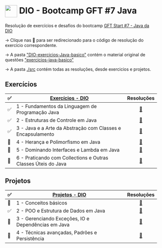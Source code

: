 <h1>
    <img align="center" width="40px" src="https://hermes.digitalinnovation.one/assets/diome/logo-minimized.png">
    <span> DIO - Bootcamp GFT #7 Java </span>
</h1>

Resolução de exercícios e desafios do bootcamp [GFT Start #7 - Java da DIO](https://web.dio.me/track/gft-start-7-java)

-> Clique nas 🔗 para ser redirecionado para o código de resolução do exercício correspondente.

-> A pasta ["DIO-exercicios-Java-basico"](./DIO-exercicios-Java-basico/) contém o material original de questões ["exercicios-java-basico"](https://github.com/digitalinnovationone/exercicios-java-basico)

-> A pasta [./src](./src) contém todas as resoluções, desde exercicios e projetos.

## Exercícios

✅ | [Exercícios - DIO](./DIO-exercicios-Java-basico/exercicios/)  | Resoluções                             |
----|--------------------------------------------------------------|:--------------------------------------:|
✅ | 1 - Fundamentos da Linguagem de Programação Java              |[🔗](src/exercicios/fundamentos_java)
✅ | 2 - Estruturas de Controle em Java                            |[🔗](src/exercicios/estrutura_de_controle)
✅ | 3 - Java e a Arte da Abstração com Classes e Encapsulamento   |[🔗](src/exercicios/abstracao_encapsulamento)
🔄️ | 4 - Herança e Polimorfismo em Java                            |[🔗](src/exercicios/heranca_polimorfismo)
🔄️ | 5 - Dominando Interfaces e Lambda em Java                     |[🔗](src/exercicios/interface_lambda)
🔄️ | 6 - Praticando com Collections e Outras Classes Úteis do Java |[🔗](src/exercicios/collections_classes)

## Projetos

✅ | [Projetos - DIO](./DIO-exercicios-Java-basico/projetos/)      | Resoluções                                |
----|--------------------------------------------------------------|:-----------------------------------------:|
🔄️ | 1 - Conceitos básicos                                         |[🔗](/src/projetos/fundamentos_java)
✅ | 2 - POO e Estrutura de Dados em Java                          |[🔗](/src/projetos/estrutura_de_controle)
🔄️ | 3 - Gerenciando Exceções, IO e Dependências em Java           |[🔗](/src/projetos/abstracao_encapsulamento)
🔄️ | 4 - Técnicas avançadas, Padrões e Persistência                |[🔗](/src/projetos/heranca_polimorfismo)
